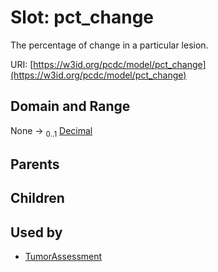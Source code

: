 
# Slot: pct_change


The percentage of change in a particular lesion.

URI: [https://w3id.org/pcdc/model/pct_change](https://w3id.org/pcdc/model/pct_change)


## Domain and Range

None &#8594;  <sub>0..1</sub> [Decimal](types/Decimal.md)

## Parents


## Children


## Used by

 * [TumorAssessment](TumorAssessment.md)
